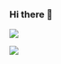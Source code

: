 ### Hi there 👋

<!--
**parkdoy/parkdoy** is a ✨ _special_ ✨ repository because its `README.md` (this file) appears on your GitHub profile.

Here are some ideas to get you started:

- 🔭 I’m currently working on ...
- 🌱 I’m currently learning ...
- 👯 I’m looking to collaborate on ...
- 🤔 I’m looking for help with ...
- 💬 Ask me about ...
- 📫 How to reach me: ...
- 😄 Pronouns: ...
- ⚡ Fun fact: ...
-->
<img src="https://img.shields.io/badge/Unreal Engine
-0E1128?style=flat-square&logo=Unreal Engine
&logoColor=#0E1128"/>

<a href="https://www.notion.so/YGL-VR7-faad8336b1a5433aaed532b1ce77c770"><img src="https://img.shields.io/badge/Notion
-000000?style=flat-square&logo=Notion&logoColor=white&link=https://www.notion.so/YGL-VR7-faad8336b1a5433aaed532b1ce77c770"/></a>
